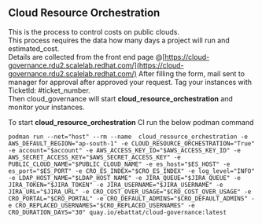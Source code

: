 ## Cloud Resource Orchestration

This is the process to control costs on public clouds. \
This process requires the data how many days a project will run and estimated_cost. \
Details are collected from the front end page @[https://cloud-governance.rdu2.scalelab.redhat.com/](https://cloud-governance.rdu2.scalelab.redhat.com/)
After filling the form, mail sent to manager for approval after approved your request.
Tag your instances with TicketId: #ticket_number. \
Then cloud_governance will start **cloud_resource_orchestration** and monitor your instances.

To start **cloud_resource_orchestration** CI run the below podman command

```commandline
podman run --net="host" --rm --name  cloud_resource_orchestration -e AWS_DEFAULT_REGION="ap-south-1" -e CLOUD_RESOURCE_ORCHESTRATION="True" -e account="$account" -e AWS_ACCESS_KEY_ID="$AWS_ACCESS_KEY_ID" -e AWS_SECRET_ACCESS_KEY="$AWS_SECRET_ACCESS_KEY" -e PUBLIC_CLOUD_NAME="$PUBLIC_CLOUD_NAME" -e es_host="$ES_HOST" -e es_port="$ES_PORT" -e CRO_ES_INDEX="$CRO_ES_INDEX" -e log_level="INFO" -e LDAP_HOST_NAME="$LDAP_HOST_NAME" -e JIRA_QUEUE="$JIRA_QUEUE" -e JIRA_TOKEN="$JIRA_TOKEN" -e JIRA_USERNAME="$JIRA_USERNAME" -e JIRA_URL="$JIRA_URL" -e CRO_COST_OVER_USAGE="$CRO_COST_OVER_USAGE" -e CRO_PORTAL="$CRO_PORTAL" -e CRO_DEFAULT_ADMINS="$CRO_DEFAULT_ADMINS" -e CRO_REPLACED_USERNAMES="$CRO_REPLACED_USERNAMES" -e CRO_DURATION_DAYS="30" quay.io/ebattat/cloud-governance:latest
```